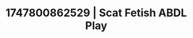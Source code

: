 ---
categories:
- Inclusive desire
- Softcore vibes
- Sensual choreography
- Mid-century kink
- Erotic slow burn
image: /assets/images/1747800862529.jpg
layout: post
seo:
  description: Featured content with artistic ABDL Play, Scat Fetish. HD images available.
  keywords: ABDL Play, Scat Fetish
  og_image: /assets/images/1747800862529.jpg
  schema_type: VisualArtwork
tags:
- ABDL Play
- Scat Fetish
- '#1747800862529'
title: 1747800862529 | Scat Fetish ABDL Play
---